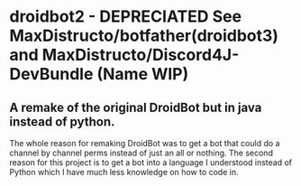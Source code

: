 # droidbot2 - DEPRECIATED See MaxDistructo/botfather(droidbot3) and MaxDistructo/Discord4J-DevBundle (Name WIP)
## A remake of the original DroidBot but in java instead of python.

The whole reason for remaking DroidBot was to get a bot that could do a channel by channel perms instead of just an all or nothing.
The second reason for this project is to get a bot into a language I understood instead of Python which I have much less knowledge on how to code in.
